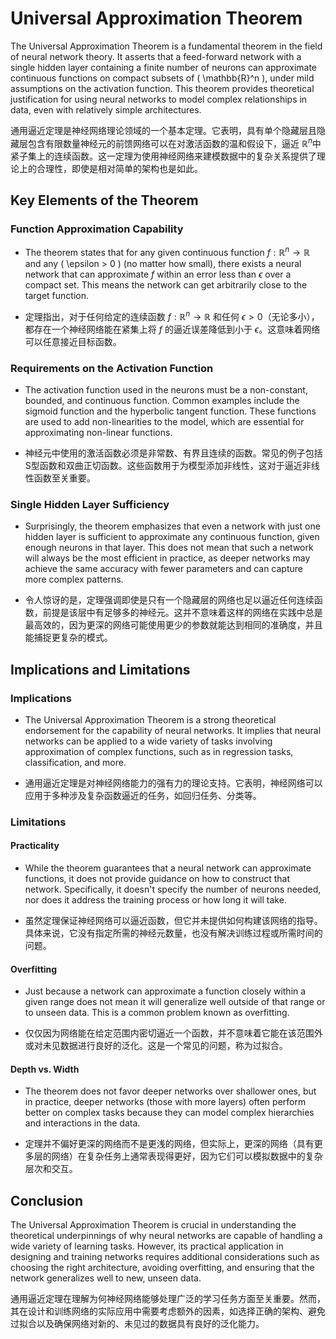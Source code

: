 # Universal Approximation Theorem

The Universal Approximation Theorem is a fundamental theorem in the field of neural network theory. It asserts that a feed-forward network with a single hidden layer containing a finite number of neurons can approximate continuous functions on compact subsets of \( \mathbb{R}^n \), under mild assumptions on the activation function. This theorem provides theoretical justification for using neural networks to model complex relationships in data, even with relatively simple architectures.

通用逼近定理是神经网络理论领域的一个基本定理。它表明，具有单个隐藏层且隐藏层包含有限数量神经元的前馈网络可以在对激活函数的温和假设下，逼近 $\mathbb{R}^n$中紧子集上的连续函数。这一定理为使用神经网络来建模数据中的复杂关系提供了理论上的合理性，即使是相对简单的架构也是如此。

## Key Elements of the Theorem

### Function Approximation Capability

- The theorem states that for any given continuous function $f: \mathbb{R}^n \to \mathbb{R}$ and any \( \epsilon > 0 \) (no matter how small), there exists a neural network that can approximate $f$ within an error less than $\epsilon$ over a compact set. This means the network can get arbitrarily close to the target function.

- 定理指出，对于任何给定的连续函数 $f: \mathbb{R}^n \to \mathbb{R}$ 和任何 $\epsilon > 0$（无论多小），都存在一个神经网络能在紧集上将 $f$ 的逼近误差降低到小于 $\epsilon$。这意味着网络可以任意接近目标函数。

### Requirements on the Activation Function

- The activation function used in the neurons must be a non-constant, bounded, and continuous function. Common examples include the sigmoid function and the hyperbolic tangent function. These functions are used to add non-linearities to the model, which are essential for approximating non-linear functions.

- 神经元中使用的激活函数必须是非常数、有界且连续的函数。常见的例子包括S型函数和双曲正切函数。这些函数用于为模型添加非线性，这对于逼近非线性函数至关重要。

### Single Hidden Layer Sufficiency

- Surprisingly, the theorem emphasizes that even a network with just one hidden layer is sufficient to approximate any continuous function, given enough neurons in that layer. This does not mean that such a network will always be the most efficient in practice, as deeper networks may achieve the same accuracy with fewer parameters and can capture more complex patterns.

- 令人惊讶的是，定理强调即使是只有一个隐藏层的网络也足以逼近任何连续函数，前提是该层中有足够多的神经元。这并不意味着这样的网络在实践中总是最高效的，因为更深的网络可能使用更少的参数就能达到相同的准确度，并且能捕捉更复杂的模式。

## Implications and Limitations

### Implications

- The Universal Approximation Theorem is a strong theoretical endorsement for the capability of neural networks. It implies that neural networks can be applied to a wide variety of tasks involving approximation of complex functions, such as in regression tasks, classification, and more.

- 通用逼近定理是对神经网络能力的强有力的理论支持。它表明，神经网络可以应用于多种涉及复杂函数逼近的任务，如回归任务、分类等。

### Limitations

#### Practicality

- While the theorem guarantees that a neural network can approximate functions, it does not provide guidance on how to construct that network. Specifically, it doesn't specify the number of neurons needed, nor does it address the training process or how long it will take.

- 虽然定理保证神经网络可以逼近函数，但它并未提供如何构建该网络的指导。具体来说，它没有指定所需的神经元数量，也没有解决训练过程或所需时间的问题。

#### Overfitting

- Just because a network can approximate a function closely within a given range does not mean it will generalize well outside of that range or to unseen data. This is a common problem known as overfitting.

- 仅仅因为网络能在给定范围内密切逼近一个函数，并不意味着它能在该范围外或对未见数据进行良好的泛化。这是一个常见的问题，称为过拟合。

#### Depth vs. Width

- The theorem does not favor deeper networks over shallower ones, but in practice, deeper networks (those with more layers) often perform better on complex tasks because they can model complex hierarchies and interactions in the data.

- 定理并不偏好更深的网络而不是更浅的网络，但实际上，更深的网络（具有更多层的网络）在复杂任务上通常表现得更好，因为它们可以模拟数据中的复杂层次和交互。

## Conclusion

The Universal Approximation Theorem is crucial in understanding the theoretical underpinnings of why neural networks are capable of handling a wide variety of learning tasks. However, its practical application in designing and training networks requires additional considerations such as choosing the right architecture, avoiding overfitting, and ensuring that the network generalizes well to new, unseen data.

通用逼近定理在理解为何神经网络能够处理广泛的学习任务方面至关重要。然而，其在设计和训练网络的实际应用中需要考虑额外的因素，如选择正确的架构、避免过拟合以及确保网络对新的、未见过的数据具有良好的泛化能力。
